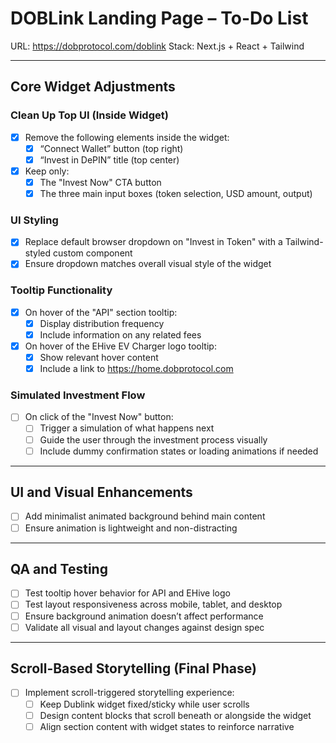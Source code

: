 
# DOBLink Landing Page – To-Do List

URL: https://dobprotocol.com/doblink
Stack: Next.js + React + Tailwind

---

## Core Widget Adjustments

### Clean Up Top UI (Inside Widget)
- [X] Remove the following elements inside the widget:
  - [X] “Connect Wallet” button (top right)
  - [X] “Invest in DePIN” title (top center)
- [X] Keep only:
  - [X] The "Invest Now" CTA button
  - [X] The three main input boxes (token selection, USD amount, output)

### UI Styling
- [X] Replace default browser dropdown on "Invest in Token" with a Tailwind-styled custom component
- [X] Ensure dropdown matches overall visual style of the widget

### Tooltip Functionality
- [X] On hover of the "API" section tooltip:
  - [X] Display distribution frequency
  - [X] Include information on any related fees
- [X] On hover of the EHive EV Charger logo tooltip:
  - [X] Show relevant hover content
  - [X] Include a link to https://home.dobprotocol.com

### Simulated Investment Flow
- [ ] On click of the "Invest Now" button:
  - [ ] Trigger a simulation of what happens next
  - [ ] Guide the user through the investment process visually
  - [ ] Include dummy confirmation states or loading animations if needed

---

## UI and Visual Enhancements

- [ ] Add minimalist animated background behind main content
- [ ] Ensure animation is lightweight and non-distracting

---

## QA and Testing

- [ ] Test tooltip hover behavior for API and EHive logo
- [ ] Test layout responsiveness across mobile, tablet, and desktop
- [ ] Ensure background animation doesn’t affect performance
- [ ] Validate all visual and layout changes against design spec

---

## Scroll-Based Storytelling (Final Phase)

- [ ] Implement scroll-triggered storytelling experience:
  - [ ] Keep Dublink widget fixed/sticky while user scrolls
  - [ ] Design content blocks that scroll beneath or alongside the widget
  - [ ] Align section content with widget states to reinforce narrative
